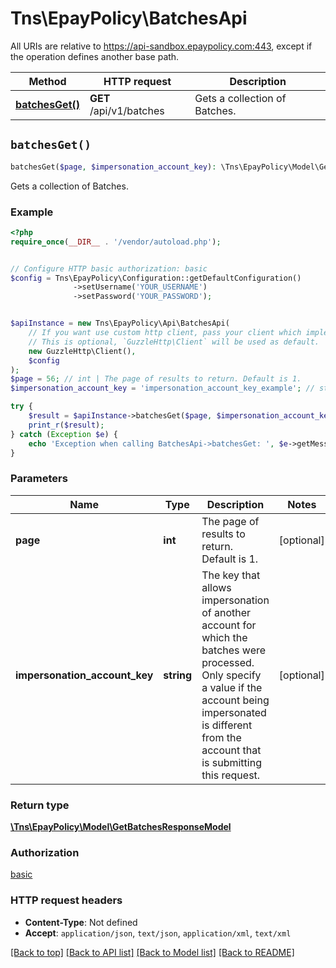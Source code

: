 # Tns\EpayPolicy\BatchesApi

All URIs are relative to https://api-sandbox.epaypolicy.com:443, except if the operation defines another base path.

| Method | HTTP request | Description |
| ------------- | ------------- | ------------- |
| [**batchesGet()**](BatchesApi.md#batchesGet) | **GET** /api/v1/batches | Gets a collection of Batches. |


## `batchesGet()`

```php
batchesGet($page, $impersonation_account_key): \Tns\EpayPolicy\Model\GetBatchesResponseModel
```

Gets a collection of Batches.

### Example

```php
<?php
require_once(__DIR__ . '/vendor/autoload.php');


// Configure HTTP basic authorization: basic
$config = Tns\EpayPolicy\Configuration::getDefaultConfiguration()
              ->setUsername('YOUR_USERNAME')
              ->setPassword('YOUR_PASSWORD');


$apiInstance = new Tns\EpayPolicy\Api\BatchesApi(
    // If you want use custom http client, pass your client which implements `GuzzleHttp\ClientInterface`.
    // This is optional, `GuzzleHttp\Client` will be used as default.
    new GuzzleHttp\Client(),
    $config
);
$page = 56; // int | The page of results to return. Default is 1.
$impersonation_account_key = 'impersonation_account_key_example'; // string | The key that allows impersonation of another account for which the batches were processed. Only specify a value if the account being impersonated is different from the account that is submitting this request.

try {
    $result = $apiInstance->batchesGet($page, $impersonation_account_key);
    print_r($result);
} catch (Exception $e) {
    echo 'Exception when calling BatchesApi->batchesGet: ', $e->getMessage(), PHP_EOL;
}
```

### Parameters

| Name | Type | Description  | Notes |
| ------------- | ------------- | ------------- | ------------- |
| **page** | **int**| The page of results to return. Default is 1. | [optional] |
| **impersonation_account_key** | **string**| The key that allows impersonation of another account for which the batches were processed. Only specify a value if the account being impersonated is different from the account that is submitting this request. | [optional] |

### Return type

[**\Tns\EpayPolicy\Model\GetBatchesResponseModel**](../Model/GetBatchesResponseModel.md)

### Authorization

[basic](../../README.md#basic)

### HTTP request headers

- **Content-Type**: Not defined
- **Accept**: `application/json`, `text/json`, `application/xml`, `text/xml`

[[Back to top]](#) [[Back to API list]](../../README.md#endpoints)
[[Back to Model list]](../../README.md#models)
[[Back to README]](../../README.md)
